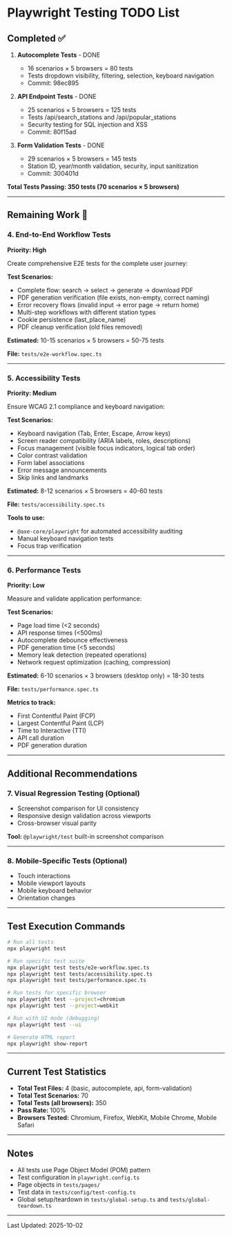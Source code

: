 # Playwright Testing TODO List

## Completed ✅

1. **Autocomplete Tests** - DONE
   - 16 scenarios × 5 browsers = 80 tests
   - Tests dropdown visibility, filtering, selection, keyboard navigation
   - Commit: 98ec895

2. **API Endpoint Tests** - DONE
   - 25 scenarios × 5 browsers = 125 tests
   - Tests /api/search_stations and /api/popular_stations
   - Security testing for SQL injection and XSS
   - Commit: 80f15ad

3. **Form Validation Tests** - DONE
   - 29 scenarios × 5 browsers = 145 tests
   - Station ID, year/month validation, security, input sanitization
   - Commit: 300401d

**Total Tests Passing: 350 tests (70 scenarios × 5 browsers)**

---

## Remaining Work 🚧

### 4. End-to-End Workflow Tests
**Priority: High**

Create comprehensive E2E tests for the complete user journey:

**Test Scenarios:**
- Complete flow: search → select → generate → download PDF
- PDF generation verification (file exists, non-empty, correct naming)
- Error recovery flows (invalid input → error page → return home)
- Multi-step workflows with different station types
- Cookie persistence (last_place_name)
- PDF cleanup verification (old files removed)

**Estimated:** 10-15 scenarios × 5 browsers = 50-75 tests

**File:** `tests/e2e-workflow.spec.ts`

---

### 5. Accessibility Tests
**Priority: Medium**

Ensure WCAG 2.1 compliance and keyboard navigation:

**Test Scenarios:**
- Keyboard navigation (Tab, Enter, Escape, Arrow keys)
- Screen reader compatibility (ARIA labels, roles, descriptions)
- Focus management (visible focus indicators, logical tab order)
- Color contrast validation
- Form label associations
- Error message announcements
- Skip links and landmarks

**Estimated:** 8-12 scenarios × 5 browsers = 40-60 tests

**File:** `tests/accessibility.spec.ts`

**Tools to use:**
- `@axe-core/playwright` for automated accessibility auditing
- Manual keyboard navigation tests
- Focus trap verification

---

### 6. Performance Tests
**Priority: Low**

Measure and validate application performance:

**Test Scenarios:**
- Page load time (<2 seconds)
- API response times (<500ms)
- Autocomplete debounce effectiveness
- PDF generation time (<5 seconds)
- Memory leak detection (repeated operations)
- Network request optimization (caching, compression)

**Estimated:** 6-10 scenarios × 3 browsers (desktop only) = 18-30 tests

**File:** `tests/performance.spec.ts`

**Metrics to track:**
- First Contentful Paint (FCP)
- Largest Contentful Paint (LCP)
- Time to Interactive (TTI)
- API call duration
- PDF generation duration

---

## Additional Recommendations

### 7. Visual Regression Testing (Optional)
- Screenshot comparison for UI consistency
- Responsive design validation across viewports
- Cross-browser visual parity

**Tool:** `@playwright/test` built-in screenshot comparison

---

### 8. Mobile-Specific Tests (Optional)
- Touch interactions
- Mobile viewport layouts
- Mobile keyboard behavior
- Orientation changes

---

## Test Execution Commands

```bash
# Run all tests
npx playwright test

# Run specific test suite
npx playwright test tests/e2e-workflow.spec.ts
npx playwright test tests/accessibility.spec.ts
npx playwright test tests/performance.spec.ts

# Run tests for specific browser
npx playwright test --project=chromium
npx playwright test --project=webkit

# Run with UI mode (debugging)
npx playwright test --ui

# Generate HTML report
npx playwright show-report
```

---

## Current Test Statistics

- **Total Test Files:** 4 (basic, autocomplete, api, form-validation)
- **Total Test Scenarios:** 70
- **Total Tests (all browsers):** 350
- **Pass Rate:** 100%
- **Browsers Tested:** Chromium, Firefox, WebKit, Mobile Chrome, Mobile Safari

---

## Notes

- All tests use Page Object Model (POM) pattern
- Test configuration in `playwright.config.ts`
- Page objects in `tests/pages/`
- Test data in `tests/config/test-config.ts`
- Global setup/teardown in `tests/global-setup.ts` and `tests/global-teardown.ts`

---

Last Updated: 2025-10-02
